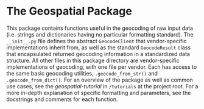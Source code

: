 # The Geospatial Package

This package contains functions useful in the geocoding of raw input data (i.e. strings and dictionaries having no particular formatting standard). The `__init__.py` file defines the abstract `GeocodeClient` that vendor-specific implementations inherit from, as well as the standard `GeocodeResult` class that encapsulated returned geocoding information in a standardized data structure. All other files in this package directory are vendor-specific implementations of geocoding, with one file per vendor. Each has access to the same basic geocoding utilities, `.geocode_from_str()` and `.geocode_from_dict()`. For an overview of the package as well as common use cases, see the _geospatial-tutorial_ in `/tutorials` at the project root. For a more in-depth explanation of specific formatting and parameters, see the docstrings and comments for each function.